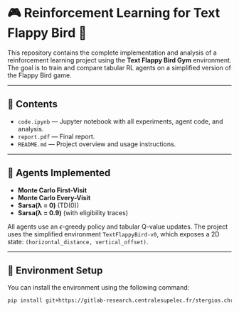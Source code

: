 # 🎮 Reinforcement Learning for Text Flappy Bird 🐤

This repository contains the complete implementation and analysis of a reinforcement learning project using the **Text Flappy Bird Gym** environment. The goal is to train and compare tabular RL agents on a simplified version of the Flappy Bird game.

---

## 📁 Contents

- `code.ipynb` — Jupyter notebook with all experiments, agent code, and analysis.
- `report.pdf` — Final report.
- `README.md` — Project overview and usage instructions.

---

## 🧠 Agents Implemented

- **Monte Carlo First-Visit**
- **Monte Carlo Every-Visit**
- **Sarsa(λ = 0)** (TD(0))
- **Sarsa(λ = 0.9)** (with eligibility traces)

All agents use an $\epsilon$-greedy policy and tabular Q-value updates. The project uses the simplified environment `TextFlappyBird-v0`, which exposes a 2D state: `(horizontal_distance, vertical_offset)`.

---

## 🔧 Environment Setup

You can install the environment using the following command:

```bash
pip install git+https://gitlab-research.centralesupelec.fr/stergios.christodoulidis/text-flappy-bird-gym
